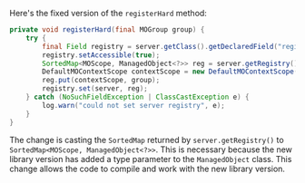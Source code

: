 Here's the fixed version of the `registerHard` method:

```java
private void registerHard(final MOGroup group) {
    try {
        final Field registry = server.getClass().getDeclaredField("registry");
        registry.setAccessible(true);
        SortedMap<MOScope, ManagedObject<?>> reg = server.getRegistry();
        DefaultMOContextScope contextScope = new DefaultMOContextScope(new OctetString(""), group.getScope());
        reg.put(contextScope, group);
        registry.set(server, reg);
    } catch (NoSuchFieldException | ClassCastException e) {
        log.warn("could not set server registry", e);
    }
}
```

The change is casting the `SortedMap` returned by `server.getRegistry()` to `SortedMap<MOScope, ManagedObject<?>>`. This is necessary because the new library version has added a type parameter to the `ManagedObject` class. This change allows the code to compile and work with the new library version.